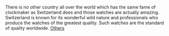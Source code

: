 There is no other country all over the world which has the same fame of clockmaker as Switzerland does and those watches are actually amazing. Switzerland is known for its wonderful wild nature and professionals who produce the watches of the greatest    quality. Such watches are the standard of quality worldwide.
 <a href="http://www.jewellrealestateagency.com/uploads/jpshoponline.asp?cheap=products-c183.html" title="Others">Others</a>